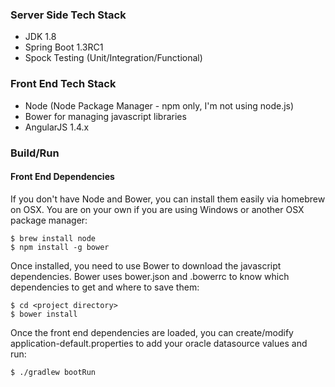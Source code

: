 ### Server Side Tech Stack
* JDK 1.8
* Spring Boot 1.3RC1
* Spock Testing (Unit/Integration/Functional)

### Front End Tech Stack
* Node (Node Package Manager - npm only, I'm not using node.js)
* Bower for managing javascript libraries
* AngularJS 1.4.x

### Build/Run

#### Front End Dependencies

If you don't have Node and Bower, you can install them easily via homebrew on OSX. You are on your own if you are using Windows or another OSX package manager:
```
$ brew install node
$ npm install -g bower
```

Once installed, you need to use Bower to download the javascript dependencies. Bower uses bower.json and .bowerrc to know which dependencies to get and where to save them:
```
$ cd <project directory>
$ bower install
```

Once the front end dependencies are loaded, you can create/modify application-default.properties to add your oracle datasource values and run:
```
$ ./gradlew bootRun
```
